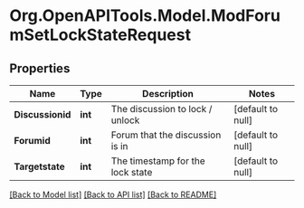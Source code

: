 # Org.OpenAPITools.Model.ModForumSetLockStateRequest

## Properties

Name | Type | Description | Notes
------------ | ------------- | ------------- | -------------
**Discussionid** | **int** | The discussion to lock / unlock | [default to null]
**Forumid** | **int** | Forum that the discussion is in | [default to null]
**Targetstate** | **int** | The timestamp for the lock state | [default to null]

[[Back to Model list]](../README.md#documentation-for-models) [[Back to API list]](../README.md#documentation-for-api-endpoints) [[Back to README]](../README.md)

